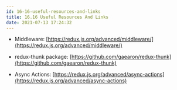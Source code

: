 ```yaml
---
id: 16-16-useful-resources-and-links
title: 16.16 Useful Resources And Links
date: 2021-07-13 17:24:32
---
```


* Middleware: [https://redux.js.org/advanced/middleware/](https://redux.js.org/advanced/middleware/)

* redux-thunk package: [https://github.com/gaearon/redux-thunk](https://github.com/gaearon/redux-thunk)

* Async Actions: [https://redux.js.org/advanced/async-actions](https://redux.js.org/advanced/async-actions)
